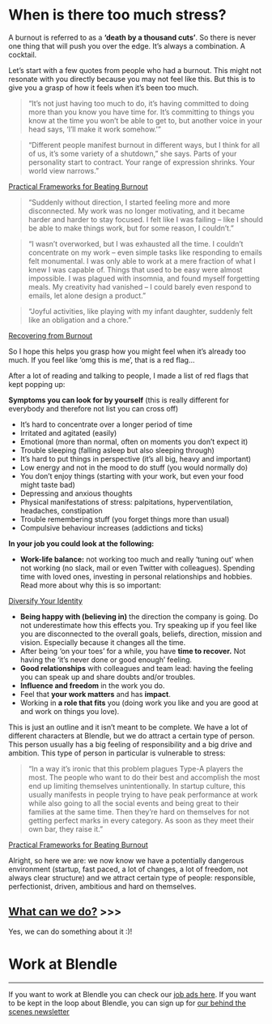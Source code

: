 # When is there too much stress?

A burnout is referred to as a **‘death by a thousand cuts’**. So there is never one thing that will push you over the edge. It’s always a combination. A cocktail.

Let’s start with a few quotes from people who had a burnout. This might not resonate with you directly because you may not feel like this. But this is to give you a grasp of how it feels when it’s been too much.

> “It’s not just having too much to do, it’s having committed to doing more than you know you have time for. It’s committing to things you know at the time you won’t be able to get to, but another voice in your head says, ‘I’ll make it work somehow.’”
> 

> “Different people manifest burnout in different ways, but I think for all of us, it’s some variety of a shutdown,” she says. Parts of your personality start to contract. Your range of expression shrinks. Your world view narrows.”
> 

[Practical Frameworks for Beating Burnout](http://firstround.com/review/practical-frameworks-for-beating-burnout/)

> “Suddenly without direction, I started feeling more and more disconnected. My work was no longer motivating, and it became harder and harder to stay focused. I felt like I was failing – like I should be able to make things work, but for some reason, I couldn’t.”
> 

> “I wasn’t overworked, but I was exhausted all the time. I couldn’t concentrate on my work – even simple tasks like responding to emails felt monumental. I was only able to work at a mere fraction of what I knew I was capable of. Things that used to be easy were almost impossible. I was plagued with insomnia, and found myself forgetting meals. My creativity had vanished – I could barely even respond to emails, let alone design a product.”
> 

> “Joyful activities, like playing with my infant daughter, suddenly felt like an obligation and a chore.”
> 

[Recovering from Burnout](https://kierantie.com/a/burnout/)

So I hope this helps you grasp how you might feel when it’s already too much. If you feel like ‘omg this is me’, that is a red flag…

After a lot of reading and talking to people, I made a list of red flags that kept popping up:

**Symptoms you can look for by yourself** (this is really different for everybody and therefore not list you can cross off)

- It’s hard to concentrate over a longer period of time
- Irritated and agitated (easily)
- Emotional (more than normal, often on moments you don’t expect it)
- Trouble sleeping (falling asleep but also sleeping through)
- It’s hard to put things in perspective (it’s all big, heavy and important)
- Low energy and not in the mood to do stuff (you would normally do)
- You don’t enjoy things (starting with your work, but even your food might taste bad)
- Depressing and anxious thoughts
- Physical manifestations of stress: palpitations, hyperventilation, headaches, constipation
- Trouble remembering stuff (you forget things more than usual)
- Compulsive behaviour increases (addictions and ticks)

**In your job you could look at the following:**

- **Work-life balance:** not working too much and really ‘tuning out’ when not working (no slack, mail or even Twitter with colleagues). Spending time with loved ones, investing in personal relationships and hobbies. Read more about why this is so important:

[Diversify Your Identity](https://markmanson.net/diversify-your-identity)

- **Being happy with (believing in)** the direction the company is going. Do not underestimate how this effects you. Try speaking up if you feel like you are disconnected to the overall goals, beliefs, direction, mission and vision. Especially because it changes all the time.
- After being ‘on your toes’ for a while, you have **time to recover.** Not having the ‘it’s never done or good enough’ feeling.
- **Good relationships** with colleagues and team lead: having the feeling you can speak up and share doubts and/or troubles.
- **Influence and freedom** in the work you do.
- Feel that **your work matters** and has **impact**.
- Working in **a role that fits** you (doing work you like and you are good at and work on things you love).

This is just an outline and it isn’t meant to be complete. We have a lot of different characters at Blendle, but we do attract a certain type of person. This person usually has a big feeling of responsibility and a big drive and ambition. This type of person in particular is vulnerable to stress:

> “In a way it’s ironic that this problem plagues Type-A players the most. The people who want to do their best and accomplish the most end up limiting themselves unintentionally. In startup culture, this usually manifests in people trying to have peak performance at work while also going to all the social events and being great to their families at the same time. Then they’re hard on themselves for not getting perfect marks in every category. As soon as they meet their own bar, they raise it.”
> 

[Practical Frameworks for Beating Burnout](http://firstround.com/review/practical-frameworks-for-beating-burnout/)

Alright, so here we are: we now know we have a potentially dangerous environment (startup, fast paced, a lot of changes, a lot of freedom, not always clear structure) and we attract certain type of people: responsible, perfectionist, driven, ambitious and hard on themselves.

 

## [What can we do?](../Diversity%20and%20Inclusion%2025751f1ae11d4c579604f958a55c27a7/#letstalkaboutstress%20aa0b0b524eb34d5ebc548b15f8ecebe9/What%20can%20I%20do%206acbe329417040d7bd9e2dcd08202e86.md) >>>

Yes, we can do something about it :)!

# Work at Blendle

---

If you want to work at Blendle you can check our [job ads here](https://blendle.homerun.co/). If you want to be kept in the loop about Blendle, you can sign up for [our behind the scenes newsletter](https://blendle.homerun.co/yes-keep-me-posted/tr/apply?token=8092d4128c306003d97dd3821bad06f2)